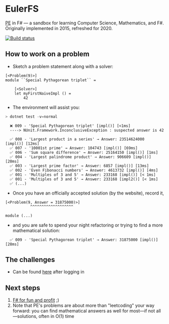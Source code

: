 # EulerFS

[PE](https://projecteuler.net) in F# — a sandbox for learning Computer Science, Mathematics, and F#. Originally implemented in 2015, refreshed for 2020.

[![Build status](https://ci.appveyor.com/api/projects/status/ebw354095sckl362?svg=true)](https://ci.appveyor.com/project/Anarkin/eulerfs)

## How to work on a problem

- Sketch a problem statement along with a solver:

```f#
[<Problem(9)>]
module ``Special Pythagorean triplet`` =

    [<Solver>]
    let myFirstNaiveImpl () =
        42
```

- The environment will assist you:

```powershell
> dotnet test -v=normal
```

```
  ❌ 009 - 'Special Pythagorean triplet' [impl()] [<1ms]
  ----> NUnit.Framework.InconclusiveException : suspected answer is 42

  ✅ 008 - 'Largest product in a series' → Answer: 23514624000 [impl()] [12ms]
  ✅ 007 - '10001st prime' → Answer: 104743 [impl()] [69ms]
  ✅ 006 - 'Sum square difference' → Answer: 25164150 [impl()] [1ms]
  ✅ 004 - 'Largest palindrome product' → Answer: 906609 [impl()] [20ms]
  ✅ 003 - 'Largest prime factor' → Answer: 6857 [impl()] [13ms]
  ✅ 002 - 'Even Fibonacci numbers' → Answer: 4613732 [impl()] [4ms]
  ✅ 001 - 'Multiples of 3 and 5' → Answer: 233168 [impl()] [< 1ms]
  ✅ 001 - 'Multiples of 3 and 5' → Answer: 233168 [impl2()] [< 1ms]
  ✅ (...)
```

- Once you have an officially accepted solution (by the website), record it,

```f#
[<Problem(9, Answer = 31875000)>]
           ^^^^^^^^^^^^^^^^^^^

module (...)
```

- and you are safe to spend your night refactoring or trying to find a more mathematical solution:

```
  ✅ 009 - 'Special Pythagorean triplet' → Answer: 31875000 [impl()] [28ms]
```

## The challenges

- Can be found [here](https://projecteuler.net/archives) after logging in

## Next steps

1. [F# for fun and profit](https://fsharpforfunandprofit.com) ;)
2. Note that PE's problems are about more than "leetcoding" your way forward: you can find mathematical answers as well for most—if not all—solutions, often in O(1) time
